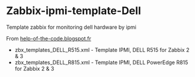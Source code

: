 # Zabbix-ipmi-template-Dell
Template zabbix for monitoring dell hardware by ipmi

From [help-of-the-code.blogspot.fr](http://help-of-the-code.blogspot.fr/2015/01/template-ipmi-dell-r815-para-zabbix-2.html)
* zbx_templates_DELL_R515.xml - Template IPMI, DELL R515 for Zabbix 2 & 3
* zbx_templates_DELL_R815.xml - Template IPMI, DELL PowerEdge R815 for Zabbix 2 & 3